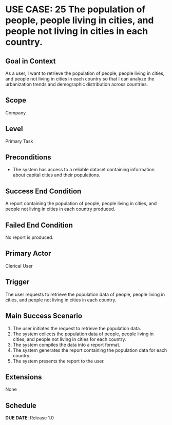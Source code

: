# USE CASE: 25 The population of people, people living in cities, and people not living in cities in each country.

## Goal in Context

As a user, I want to retrieve the population of people, people living in cities, and people not living in cities in each country so that I can analyze the urbanization trends and demographic distribution across countries.

## Scope

Company

## Level

Primary Task

## Preconditions

- The system has access to a reliable dataset containing information about capital cities and their populations.

## Success End Condition

A report containing the population of people, people living in cities, and people not living in cities in each country produced.

## Failed End Condition

No report is produced.

## Primary Actor

Clerical User

## Trigger

The user requests to retrieve the population data of people, people living in cities, and people not living in cities in each country.

## Main Success Scenario

1. The user initiates the request to retrieve the population data.
2. The system collects the population data of people, people living in cities, and people not living in cities for each country.
3. The system compiles the data into a report format.
4. The system generates the report containing the population data for each country.
5. The system presents the report to the user.

## Extensions

None

## Schedule

**DUE DATE**: Release 1.0
